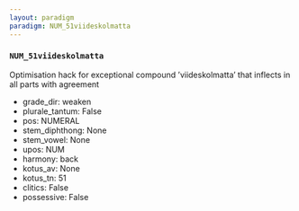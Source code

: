 ```yaml
---
layout: paradigm
paradigm: NUM_51viideskolmatta
---
```

### ` NUM_51viideskolmatta `

Optimisation hack for exceptional compound ’viideskolmatta’ that inflects in all parts with agreement
* grade_dir: weaken
* plurale_tantum: False
* pos: NUMERAL
* stem_diphthong: None
* stem_vowel: None
* upos: NUM
* harmony: back
* kotus_av: None
* kotus_tn: 51
* clitics: False
* possessive: False
